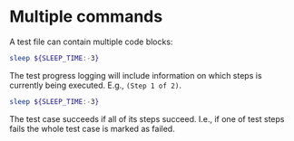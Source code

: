 # Multiple commands

A test file can contain multiple code blocks:

```sh
sleep ${SLEEP_TIME:-3}
```

The test progress logging will include information on which steps is currently being executed. E.g., `(Step 1 of 2)`.

```sh
sleep ${SLEEP_TIME:-3}
```

The test case succeeds if all of its steps succeed. I.e., if one of test steps fails the whole test case is marked as failed.
